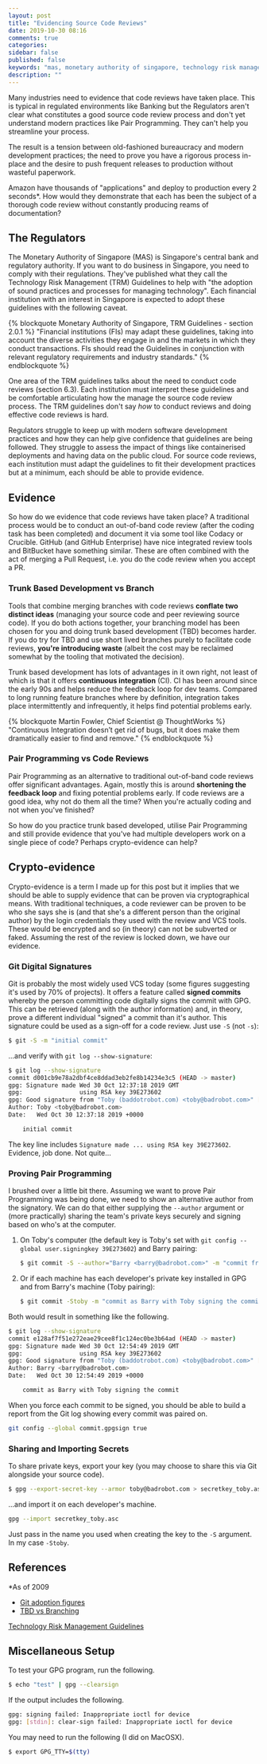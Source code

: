 ```yaml
---
layout: post
title: "Evidencing Source Code Reviews"
date: 2019-10-30 08:16
comments: true
categories: 
sidebar: false
published: false
keywords: "mas, monetary authority of singapore, technology risk management guidelines, crypto-evidence"
description: ""
---
```


Many industries need to evidence that code reviews have taken place. This is typical in regulated environments like Banking but the Regulators aren't clear what constitutes a good source code review process and don't yet understand modern practices like Pair Programming. They can't help you streamline your process.

The result is a tension between old-fashioned bureaucracy and modern development practices; the need to prove you have a rigorous process in-place and the desire to push frequent releases to production without wasteful paperwork. 

Amazon have thousands of "applications" and deploy to production every 2 seconds*. How would they demonstrate that each has been the subject of a thorough code review without constantly producing reams of documentation?

<!-- more -->

## The Regulators

The Monetary Authority of Singapore (MAS) is Singapore's central bank and regulatory authority. If you want to do business in Singapore, you need to comply with their regulations. They've published what they call the Technology Risk Management (TRM) Guidelines to help with "the adoption of sound practices and processes for managing technology". Each financial institution with an interest in Singapore is expected to adopt these guidelines with the following caveat.

{% blockquote Monetary Authority of Singapore, TRM Guidelines - section 2.0.1 %}
"Financial institutions (FIs) may adapt these guidelines, taking into account the diverse activities they engage in and the markets in which they conduct transactions. FIs should read the Guidelines in conjunction with relevant regulatory requirements and industry standards."
{% endblockquote %}
 
One area of the TRM guidelines talks about the need to conduct code reviews (section 6.3). Each institution must interpret these guidelines and be comfortable articulating how the manage the source code review process. The TRM guidelines don't say *how* to conduct reviews and doing effective code reviews is hard.

Regulators struggle to keep up with modern software development practices and how they can help give confidence that guidelines are being followed. They struggle to assess the impact of things like containerised deployments and having data on the public cloud. For source code reviews, each institution must adapt the guidelines to fit their development practices but at a minimum, each should be able to provide evidence. 


## Evidence

So how do we evidence that code reviews have taken place? A traditional process would be to conduct an out-of-band code review (after the coding task has been completed) and document it via some tool like Codacy or Crucible. GitHub (and GitHub Enterprise) have nice integrated review tools and BitBucket have something similar. These are often combined with the act of merging a Pull Request, i.e. you do the code review when you accept a PR.

### Trunk Based Development vs Branch 

Tools that combine merging branches with code reviews __conflate two distinct ideas__ (managing your source code and peer reviewing source code). If you do both actions together, your branching model has been chosen for you and doing trunk based development (TBD) becomes harder. If you do try for TBD and use short lived branches purely to facilitate code reviews, __you're introducing waste__ (albeit the cost may be reclaimed somewhat by the tooling that motivated the decision).

Trunk based development has lots of advantages in it own right, not least of which is that it offers __continuous integration__ (CI). CI has been around since the early 90s and helps reduce the feedback loop for dev teams. Compared to long running feature branches where by definition, integration takes place intermittently and infrequently, it helps find potential problems early.

{% blockquote Martin Fowler, Chief Scientist @ ThoughtWorks %}
"Continuous Integration doesn’t get rid of bugs, but it does make them dramatically easier to find and remove."
{% endblockquote %}

### Pair Programming vs Code Reviews

Pair Programming as an alternative to traditional out-of-band code reviews offer significant advantages. Again, mostly this is around __shortening the feedback loop__ and fixing potential problems early. If code reviews are a good idea, why not do them all the time? When you're actually coding and not when you've finished?

So how do you practice trunk based developed, utilise Pair Programming and still provide evidence that you've had multiple developers work on a single piece of code? Perhaps crypto-evidence can help?


## Crypto-evidence

Crypto-evidence is a term I made up for this post but it implies that we should be able to supply evidence that can be proven via cryptographical means. With traditional techniques, a code reviewer can be proven to be who she says she is (and that she's a different person than the original author) by the login credentials they used with the review and VCS tools. These would be encrypted and so (in theory) can not be subverted or faked. Assuming the rest of the review is locked down, we have our evidence.


### Git Digital Signatures

Git is probably the most widely used VCS today (some figures suggesting it's used by 70% of projects). It offers a feature called **signed commits** whereby the person committing code digitally signs the commit with GPG. This can be retrieved (along with the author information) and, in theory, prove a different individual "signed" a commit than it's author. This signature could be used as a sign-off for a code review. Just use `-S` (not `-s`):

```bash
$ git -S -m "initial commit"
```

...and verify with `git log --show-signature`:

```bash
$ git log --show-signature
commit d001cb9e78a2dbf4ce8ddad3eb2fe8b14234e3c5 (HEAD -> master)
gpg: Signature made Wed 30 Oct 12:37:18 2019 GMT
gpg:                using RSA key 39E273602
gpg: Good signature from "Toby (baddotrobot.com) <toby@badrobot.com>" [ultimate]
Author: Toby <toby@badrobot.com>
Date:   Wed Oct 30 12:37:18 2019 +0000

    initial commit

```

The key line includes `Signature made ... using RSA key 39E273602`. Evidence, job done. Not quite...


### Proving Pair Programming

I brushed over a little bit there. Assuming we want to prove Pair Programming was being done, we need to show an alternative author from the signatory. We can do that either supplying the `--author` argument or (more practically) sharing the team's private keys securely and signing based on who's at the computer.

1. On Toby's computer (the default key is Toby's set with `git config --global user.signingkey 39E273602`) and Barry pairing:

   ```bash
   $ git commit -S --author="Barry <barry@badrobot.com>" -m "commit from Toby's machine with Barry as the author"
   ```

1. Or if each machine has each developer's private key installed in GPG and from Barry's machine (Toby pairing):

   ```bash
   $ git commit -Stoby -m "commit as Barry with Toby signing the commit"
   ```
   
Both would result in something like the following.

```bash
$ git log --show-signature
commit e128af7f51e272eae29cee8f1c124ec0be3b64ad (HEAD -> master)
gpg: Signature made Wed 30 Oct 12:54:49 2019 GMT
gpg:                using RSA key 39E273602
gpg: Good signature from "Toby (baddotrobot.com) <toby@badrobot.com>" [ultimate]
Author: Barry <barry@badrobot.com>
Date:   Wed Oct 30 12:54:49 2019 +0000

    commit as Barry with Toby signing the commit

```

When you force each commit to be signed, you should be able to build a report from the Git log showing every commit was paired on.

```bash
git config --global commit.gpgsign true
```

### Sharing and Importing Secrets

To share private keys, export your key (you may choose to share this via Git alongside your source code).

```bash
$ gpg --export-secret-key --armor toby@badrobot.com > secretkey_toby.asc
```

...and import it on each developer's machine. 

```bash
gpg --import secretkey_toby.asc
```

Just pass in the name you used when creating the key to the `-S` argument. In my case `-Stoby`.

## References

*As of 2009

* [Git adoption figures](https://softwareengineering.stackexchange.com/questions/136079/are-there-any-statistics-that-show-the-popularity-of-git-versus-svn)
* [TBD vs Branching](https://www.toptal.com/software/trunk-based-development-git-flow)


[Technology Risk Management Guidelines](https://www.mas.gov.sg/-/media/MAS/Regulations-and-Financial-Stability/Regulatory-and-Supervisory-Framework/Risk-Management/TRM-Guidelines--21-June-2013.pdf)


## Miscellaneous Setup

To test your GPG program, run the following.

```bash
$ echo "test" | gpg --clearsign
```

If the output includes the following.

```bash
gpg: signing failed: Inappropriate ioctl for device
gpg: [stdin]: clear-sign failed: Inappropriate ioctl for device
```
You may need to run the following (I did on MacOSX).

```bash
$ export GPG_TTY=$(tty)
```
